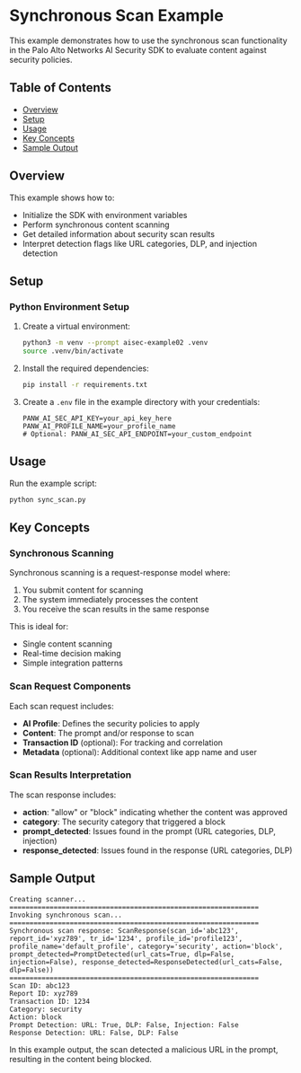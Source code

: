 # Synchronous Scan Example

This example demonstrates how to use the synchronous scan functionality in the Palo Alto Networks AI Security SDK to evaluate content against security policies.

## Table of Contents

- [Overview](#overview)
- [Setup](#setup)
- [Usage](#usage)
- [Key Concepts](#key-concepts)
- [Sample Output](#sample-output)

## Overview

This example shows how to:
- Initialize the SDK with environment variables
- Perform synchronous content scanning
- Get detailed information about security scan results
- Interpret detection flags like URL categories, DLP, and injection detection

## Setup

### Python Environment Setup

1. Create a virtual environment:
   ```bash
   python3 -m venv --prompt aisec-example02 .venv
   source .venv/bin/activate
   ```

2. Install the required dependencies:
   ```bash
   pip install -r requirements.txt
   ```

3. Create a `.env` file in the example directory with your credentials:
   ```
   PANW_AI_SEC_API_KEY=your_api_key_here
   PANW_AI_PROFILE_NAME=your_profile_name
   # Optional: PANW_AI_SEC_API_ENDPOINT=your_custom_endpoint
   ```

## Usage

Run the example script:

```bash
python sync_scan.py
```

## Key Concepts

### Synchronous Scanning

Synchronous scanning is a request-response model where:
1. You submit content for scanning
2. The system immediately processes the content
3. You receive the scan results in the same response

This is ideal for:
- Single content scanning
- Real-time decision making
- Simple integration patterns

### Scan Request Components

Each scan request includes:
- **AI Profile**: Defines the security policies to apply
- **Content**: The prompt and/or response to scan
- **Transaction ID** (optional): For tracking and correlation
- **Metadata** (optional): Additional context like app name and user

### Scan Results Interpretation

The scan response includes:
- **action**: "allow" or "block" indicating whether the content was approved
- **category**: The security category that triggered a block
- **prompt_detected**: Issues found in the prompt (URL categories, DLP, injection)
- **response_detected**: Issues found in the response (URL categories, DLP)

## Sample Output

```
Creating scanner...
==============================================================
Invoking synchronous scan...
==============================================================
Synchronous scan response: ScanResponse(scan_id='abc123', report_id='xyz789', tr_id='1234', profile_id='profile123', profile_name='default_profile', category='security', action='block', prompt_detected=PromptDetected(url_cats=True, dlp=False, injection=False), response_detected=ResponseDetected(url_cats=False, dlp=False))
==============================================================
Scan ID: abc123
Report ID: xyz789
Transaction ID: 1234
Category: security
Action: block
Prompt Detection: URL: True, DLP: False, Injection: False
Response Detection: URL: False, DLP: False
```

In this example output, the scan detected a malicious URL in the prompt, resulting in the content being blocked.